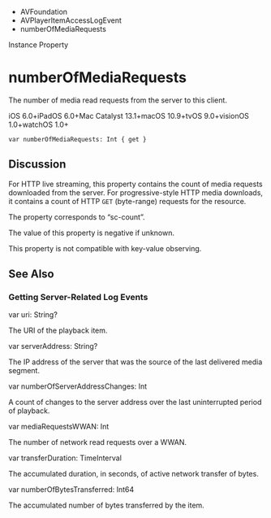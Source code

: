 

- AVFoundation
- AVPlayerItemAccessLogEvent
-  numberOfMediaRequests 

Instance Property

# numberOfMediaRequests

The number of media read requests from the server to this client.

iOS 6.0+iPadOS 6.0+Mac Catalyst 13.1+macOS 10.9+tvOS 9.0+visionOS 1.0+watchOS 1.0+

``` source
var numberOfMediaRequests: Int { get }
```

## Discussion

For HTTP live streaming, this property contains the count of media requests downloaded from the server. For progressive-style HTTP media downloads, it contains a count of HTTP `GET` (byte-range) requests for the resource.

The property corresponds to “sc-count”.

The value of this property is negative if unknown.

This property is not compatible with key-value observing.

## See Also

### Getting Server-Related Log Events

var uri: String?

The URI of the playback item.

var serverAddress: String?

The IP address of the server that was the source of the last delivered media segment.

var numberOfServerAddressChanges: Int

A count of changes to the server address over the last uninterrupted period of playback.

var mediaRequestsWWAN: Int

The number of network read requests over a WWAN.

var transferDuration: TimeInterval

The accumulated duration, in seconds, of active network transfer of bytes.

var numberOfBytesTransferred: Int64

The accumulated number of bytes transferred by the item.

